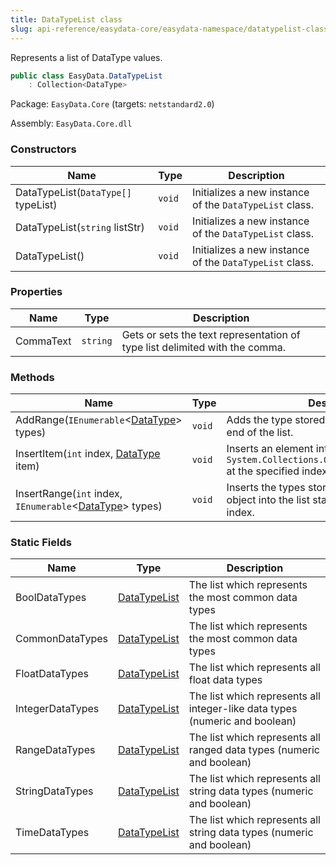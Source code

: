 ```yaml
---
title: DataTypeList class
slug: api-reference/easydata-core/easydata-namespace/datatypelist-class
---
```

Represents a list of DataType values.
```csharp
public class EasyData.DataTypeList
    : Collection<DataType>

```
Package: `EasyData.Core` (targets: `netstandard2.0`)

Assembly: `EasyData.Core.dll`

### Constructors

| Name | Type | Description | 
| --- | --- | --- | 
| DataTypeList(`DataType[]` typeList) | `void` | Initializes a new instance of the `DataTypeList` class. | 
| DataTypeList(`string` listStr) | `void` | Initializes a new instance of the `DataTypeList` class. | 
| DataTypeList() | `void` | Initializes a new instance of the `DataTypeList` class. | 


### Properties

| Name | Type | Description | 
| --- | --- | --- | 
| CommaText | `string` | Gets or sets the text representation of type list delimited with the comma. | 


### Methods

| Name | Type | Description | 
| --- | --- | --- | 
| AddRange(`IEnumerable`&lt;[DataType](api-reference/easydata-core/easydata-namespace/datatype-enum)&gt; types) | `void` | Adds the type stored in an IEnumerable to the end of the list. | 
| InsertItem(`int` index, [DataType](api-reference/easydata-core/easydata-namespace/datatype-enum) item) | `void` | Inserts an element into the `System.Collections.ObjectModel.Collection'1` at the specified index. | 
| InsertRange(`int` index, `IEnumerable`&lt;[DataType](api-reference/easydata-core/easydata-namespace/datatype-enum)&gt; types) | `void` | Inserts the types stored in an IEnumerable object into the list starting from specified index. | 


### Static Fields

| Name | Type | Description | 
| --- | --- | --- | 
| BoolDataTypes | [DataTypeList](api-reference/easydata-core/easydata-namespace/datatypelist-class) | The list which represents the most common data types | 
| CommonDataTypes | [DataTypeList](api-reference/easydata-core/easydata-namespace/datatypelist-class) | The list which represents the most common data types | 
| FloatDataTypes | [DataTypeList](api-reference/easydata-core/easydata-namespace/datatypelist-class) | The list which represents all float data types | 
| IntegerDataTypes | [DataTypeList](api-reference/easydata-core/easydata-namespace/datatypelist-class) | The list which represents all integer-like data types (numeric and boolean) | 
| RangeDataTypes | [DataTypeList](api-reference/easydata-core/easydata-namespace/datatypelist-class) | The list which represents all ranged data types (numeric and boolean) | 
| StringDataTypes | [DataTypeList](api-reference/easydata-core/easydata-namespace/datatypelist-class) | The list which represents all string data types (numeric and boolean) | 
| TimeDataTypes | [DataTypeList](api-reference/easydata-core/easydata-namespace/datatypelist-class) | The list which represents all string data types (numeric and boolean) |